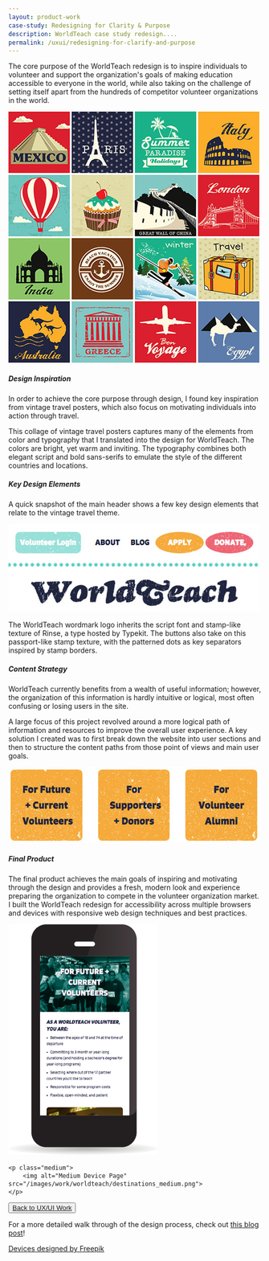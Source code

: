 ```yaml
---
layout: product-work
case-study: Redesigning for Clarity & Purpose
description: WorldTeach case study redesign....
permalink: /uxui/redesigning-for-clarify-and-purpose
---
```


<!-- ---
layout: project
project: WorldTeach
project-brief: Responsive Redesign
permalink: /ux-ui/worldteach/
id: worldteach
live: http://casiemattrisch.com/WorldTeach/
github: https://github.com/cczapski/WorldTeach
preview: /images/work/worldteach/home_laptop.png
technologies: Adobe Illustrator and Photoshop, HTML, CSS, Sass, jQuery
pages: Home, For Future + Current Volunteers, Choose Your Destination, Costa Rica Country Home Page
short: WorldTeach is my final project for the accelarated UI Design course at the <a href="http://theironyard.com/">Iron Yard</a>. This project is a fully responsive redesign of the 2015 WorldTeach website completed in two weeks. Please note, this project is not officially affliated with the actual WorldTeach organization and is simply an Iron Yard project.
--- -->

The core purpose of the WorldTeach redesign is to inspire  individuals to volunteer and support the organization's goals of making education accessible to everyone in the world, while also taking on the challenge of setting itself apart from the hundreds of competitor volunteer organizations in the world. 

<p class="vintage-travel">
    <img alt="Vintage Travel Poster" src="/images/work/worldteach/vintage_travel.jpg">  
</p>

##### Design Inspiration
In order to achieve the core purpose through design, I found key inspiration from vintage travel posters, which also focus on motivating individuals into action through travel. 

This collage of vintage travel posters captures many of the elements from color and typography that I translated into the design for WorldTeach. The colors are bright, yet warm and inviting. The typography combines both elegant script and bold sans-serifs to emulate the style of the different countries and locations.


##### Key Design Elements
A quick snapshot of the main header shows a few key design elements that relate to the vintage travel theme.

<p class="header-snapshot">
    <img alt="Main WorldTeach Header Snapshot" src="/images/work/worldteach/header_snapshot.jpg">  
</p>

The WorldTeach wordmark logo inherits the script font and stamp-like texture of Rinse, a type hosted by Typekit. The buttons also take on this passport-like stamp texture, with the patterned dots as key separators inspired by stamp borders.

##### Content Strategy
WorldTeach currently benefits from a wealth of useful information; however, the organization of this information is hardly intuitive or logical, most often confusing or losing users in the site.

A large focus of this project revolved around a more logical path of information and resources to improve the overall user experience. A key solution I created was to first break down the website into user sections and then to structure the content paths from those point of views and main user goals.

<p class="center">
    <img alt="User section breakdown" src="/images/work/worldteach/users.jpg">  
</p>

##### Final Product
The final product achieves the main goals of inspiring and motivating through the design and provides a fresh, modern look and experience preparing the organization to compete in the volunteer organization market. I built the WorldTeach redesign for accessibility across multiple browsers and devices with responsive web design techniques and best practices.

<div class="devices">
    <p class="small">
        <img alt="Small Device Volunteers Page" src="/images/work/worldteach/volunteers_small.png">
    </p>

    <p class="medium">
        <img alt="Medium Device Page" src="/images/work/worldteach/destinations_medium.png">
    </p>
</div>

<button class="back">
    <a href="/uxui/">Back to UX/UI Work</a>
</button>

<span class="bold">For a more detailed walk through of the design process, check out <a href="/2015/08/21/final-project.html">this blog post</a>!</span>

<a class="credit" href='http://www.freepik.com/free-vector/screens-collection-free-vector_713789.html'>Devices designed by Freepik</a>